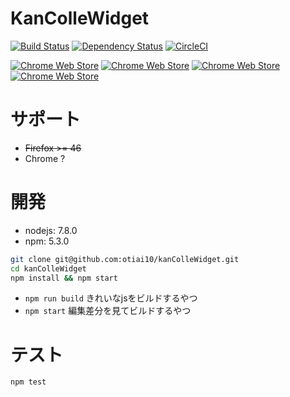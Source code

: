 # KanColleWidget

[![Build Status](https://travis-ci.org/otiai10/kanColleWidget.svg?branch=v2%2Fmaster)](https://travis-ci.org/otiai10/kanColleWidget)
[![Dependency Status](https://gemnasium.com/badges/github.com/otiai10/kanColleWidget.svg)](https://gemnasium.com/github.com/otiai10/kanColleWidget) [![CircleCI](https://circleci.com/gh/otiai10/kanColleWidget.svg?style=svg)](https://circleci.com/gh/otiai10/kanColleWidget)

[![Chrome Web Store](https://img.shields.io/chrome-web-store/v/iachoklpnnjfgmldgelflgifhdaebnol.svg)](https://chrome.google.com/webstore/detail/%E8%89%A6%E3%81%93%E3%82%8C%E3%82%A6%E3%82%A3%E3%82%B8%E3%82%A7%E3%83%83%E3%83%88/iachoklpnnjfgmldgelflgifhdaebnol?hl=ja)
[![Chrome Web Store](https://img.shields.io/chrome-web-store/users/iachoklpnnjfgmldgelflgifhdaebnol.svg)](https://chrome.google.com/webstore/detail/%E8%89%A6%E3%81%93%E3%82%8C%E3%82%A6%E3%82%A3%E3%82%B8%E3%82%A7%E3%83%83%E3%83%88/iachoklpnnjfgmldgelflgifhdaebnol?hl=ja)
[![Chrome Web Store](https://img.shields.io/chrome-web-store/stars/iachoklpnnjfgmldgelflgifhdaebnol.svg)](https://chrome.google.com/webstore/detail/%E8%89%A6%E3%81%93%E3%82%8C%E3%82%A6%E3%82%A3%E3%82%B8%E3%82%A7%E3%83%83%E3%83%88/iachoklpnnjfgmldgelflgifhdaebnol?hl=ja)
[![Chrome Web Store](https://img.shields.io/chrome-web-store/rating-count/iachoklpnnjfgmldgelflgifhdaebnol.svg)](https://chrome.google.com/webstore/detail/%E8%89%A6%E3%81%93%E3%82%8C%E3%82%A6%E3%82%A3%E3%82%B8%E3%82%A7%E3%83%83%E3%83%88/iachoklpnnjfgmldgelflgifhdaebnol?hl=ja)


# サポート

- ~~Firefox >= 46~~
- Chrome ?

# 開発

- nodejs: 7.8.0
- npm: 5.3.0

```sh
git clone git@github.com:otiai10/kanColleWidget.git
cd kanColleWidget
npm install && npm start
```

- `npm run build` きれいなjsをビルドするやつ
- `npm start` 編集差分を見てビルドするやつ

# テスト

```sh
npm test
```
